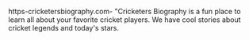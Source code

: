 https-cricketersbiography.com-
"Cricketers Biography is a fun place to learn all about your favorite cricket players. We have cool stories about cricket legends and today's stars. 
